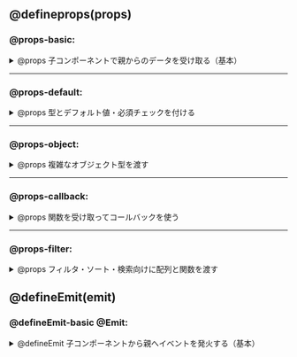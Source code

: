 ## @defineprops(props)

### @props-basic:
<details>
<summary>@props 子コンポーネントで親からのデータを受け取る（基本）</summary>

**Vue.js**  
```vue
<!-- ParentComponent.vue -->
<template>
  <ChildComponent title="こんにちは" :count="5" />
</template>

<script setup>
import ChildComponent from './ChildComponent.vue'
</script>
```

```vue
<!-- ChildComponent.vue -->
<template>
  <div>
    title: {{ title }}<br />
    count: {{ count }}<br />
  </div>
</template>

<script setup>
import { defineProps } from 'vue'

const props = defineProps({
  title: String,
  count: Number
})
</script>
```
</details>

---

### @props-default:
<details>
<summary>@props 型とデフォルト値・必須チェックを付ける</summary>

**Vue.js**  
```vue
<template>
  <div>
    ユーザー名: {{ username }}<br />
    年齢: {{ age }}<br />
  </div>
</template>

<script setup>
import { defineProps, withDefaults } from 'vue'

const props = withDefaults(defineProps<{
  username: string
  age?: number
}>(), {
  age: 18
})
</script>
```
</details>

---

### @props-object:
<details>
<summary>@props 複雑なオブジェクト型を渡す</summary>

**Vue.js**  
```vue
<!-- ParentComponent.vue -->
<template>
  <UserCard :user="userData" />
</template>

<script setup>
import UserCard from './UserCard.vue'

const userData = {
  id: 1,
  name: '山田太郎',
  email: 'taro@example.com'
}
</script>
```

```vue
<!-- UserCard.vue -->
<template>
  <div>
    <h3>{{ user.name }}</h3>
    <p>{{ user.email }}</p>
  </div>
</template>

<script setup>
const props = defineProps({
  user: {
    type: Object,
    required: true
  }
})
</script>
```
</details>

---

### @props-callback:
<details>
<summary>@props 関数を受け取ってコールバックを使う</summary>

**Vue.js**  
```vue
<!-- ParentComponent.vue -->
<template>
  <ChildComponent :onClick="handleClick" />
</template>

<script setup>
import ChildComponent from './ChildComponent.vue'

function handleClick() {
  alert('親コンポーネントの関数が呼ばれました')
}
</script>
```

```vue
<!-- ChildComponent.vue -->
<template>
  <button @click="onClick">クリック</button>
</template>

<script setup>
const props = defineProps({
  onClick: {
    type: Function,
    required: true
  }
})
</script>
```
</details>

---

### @props-filter:
<details>
<summary>@props フィルタ・ソート・検索向けに配列と関数を渡す</summary>

**Vue.js**  
```vue
<!-- ParentComponent.vue -->
<template>
  <ItemList :items="products" :filterFn="isInStock" />
</template>

<script setup>
import ItemList from './ItemList.vue'

const products = [
  { name: 'りんご', stock: 10 },
  { name: 'バナナ', stock: 0 },
  { name: 'みかん', stock: 5 }
]

function isInStock(item) {
  return item.stock > 0
}
</script>
```

```vue
<!-- ItemList.vue -->
<template>
  <ul>
    <li v-for="item in filteredItems" :key="item.name">
      {{ item.name }} (在庫: {{ item.stock }})
    </li>
  </ul>
</template>

<script setup>
import { computed } from 'vue'

const props = defineProps({
  items: Array,
  filterFn: Function
})

const filteredItems = computed(() => props.items.filter(props.filterFn))
</script>
```
</details>

## @defineEmit(emit)

### @defineEmit-basic @Emit:
<details>
<summary>@defineEmit 子コンポーネントから親へイベントを発火する（基本）</summary>

**Vue.js - Composition API**

子コンポーネントから親コンポーネントにイベントを通知したい場合、Vue.jsのComposition APIでは `defineEmits()` を使用します。

以下は、ボタンをクリックしたときに `"clicked"` というイベントを親へ通知する最小構成の例です。

```vue
<!-- ChildComponent.vue -->
<template>
  <button @click="handleClick">クリック</button>
</template>

<script setup>
// イベント名を定義
const emit = defineEmits(['clicked'])

// イベント発火関数
const handleClick = () => {
  emit('clicked')
}
</script>

<!-- ParentComponent.vue -->
<template>
  <!-- 子コンポーネントから "clicked" イベントを受け取る -->
  <ChildComponent @clicked="onChildClicked" />
</template>

<script setup>
import ChildComponent from './ChildComponent.vue'

// イベントハンドラ
const onChildClicked = () => {
  console.log('子コンポーネントでクリックされました')
}
</script>
